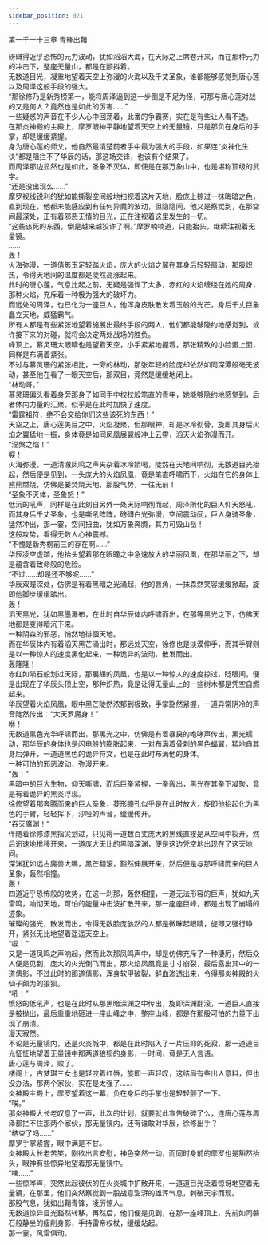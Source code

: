 ```yaml
---
sidebar_position: 921
---
```

 第一千一十三章 青锋出鞘


磅礴得近乎恐怖的元力波动，犹如滔滔大海，在天际之上席卷开来，而在那种元力的冲击下，整座无量山，都是在颤抖着。  
无数道目光，凝重地望着天空上弥漫的火海以及千丈圣象，谁都能够感觉到唐心莲以及周泽这般手段的强大。  
“那徐修乃是新秀榜第一，能将周泽逼到这一步倒是不足为怪，可那与唐心莲对战的又是何人？竟然也是如此的厉害……”  
一些疑惑的声音在不少人心中回荡着，此番的争霸赛，实在是有些让人看不透。  
在那炎神殿的主殿上，摩罗眼神平静地望着天空上的无量镜，只是那负在身后的手掌，却是缓缓紧握。  
身为唐心莲的师父，他自然最清楚前者手中最为强大的手段，如果连“炎神化生诀”都是阻拦不了华辰的话，那这场交锋，也该有个结果了。  
而周泽那边显然也是如此，圣象不灭体，即便是在那万象山中，也是堪称顶级的武学。  
“还是没出现么……”  
摩罗视线锐利的犹如能撕裂空间般地扫视着这片天地，脸庞上掠过一抹晦暗之色，直到现在，他都未能感应到有任何异魔的波动，但隐隐间，他又是察觉到，在那空间最深处，正有着邪恶无情的目光，正在注视着这里发生的一切。  
“这些该死的东西，倒是越来越狡诈了啊。”摩罗喃喃道，只能抬头，继续注视着无量镜。  
……  
轰！  
火海弥漫，一道倩影玉足轻踏火焰，庞大的火焰之翼在其身后轻轻扇动，那股炽热，令得天地间的温度都是陡然高涨起来。  
此时的唐心莲，气息比起之前，无疑是强悍了太多，赤红的火焰缠绕在她的周身，那种火焰，充斥着一种极为强大的破坏力。  
而远处的周泽，也已化为一座巨人，他浑身皮肤散发着玉般的光芒，身后千丈巨象矗立天地，威猛霸气。  
所有人都是有些紧张地望着施展出最终手段的两人，他们都能够隐约地感觉到，或许接下来的对碰，就将会决定两处战场的胜负。  
峰顶上，慕灵珊大眼睛也是望着天空，小手紧紧地握着，那张精致的小脸蛋上面，同样是布满着紧张。  
不过与慕灵珊的紧张相比，一旁的林动，那张年轻的脸庞却依然如同深潭般毫无波动，甚至他在看了一眼天空后，那双目，竟然是缓缓地闭上。  
“林动哥。”  
慕灵珊偏头看着身旁那身子如同手中权杖般笔直的青年，她能够隐约地感觉到，后者体内力量的汇聚，似乎是在此时加快了速度。  
“雷霆祖符，绝不会交给你们这些该死的东西！”  
天空之上，唐心莲美目之中，火焰凝聚，但那眼神，却是冰冷彻骨，旋即其身后火焰之翼猛地一振，身体竟是如同凤凰展翼般冲上云霄，滔天火焰弥漫而开。  
“涅槃之焰！”  
唳！  
火海弥漫，一道清澈凤鸣之声夹杂着冰冷娇喝，陡然在天地间响彻，无数道目光抬起，然后便是见到，一头庞大的火焰凤凰，竟是笔直呼啸而下，火焰在它的身体上熊熊燃烧，仿佛是要焚烧天地，那股气势，一往无前！  
“圣象不灭体，圣象怒！”  
低沉的吼声，同样是在此刻自另外一处天际响彻而起，周泽所化的巨人仰天怒吼，而其身后千丈圣象，也是嘶吼阵阵，磅礴白光弥漫，空间震动间，巨人身骑圣象，猛然冲出，那一霎，空间扭曲，犹如万象奔腾，其力可毁山岳！  
这般攻势，看得无数人心神震撼。  
“不愧是新秀榜前三的存在啊……”  
华辰凌空虚踏，他抬头望着那在眼瞳之中急速放大的华丽凤凰，在那华丽之下，却是蕴含着致命般的危险。  
“不过……却是还不够呢……”  
华辰双瞳深处，仿佛是有着黑暗之光涌起，他的唇角，一抹森然笑容缓缓掀起，旋即他脚步缓缓踏出。  
轰！  
滔天黑光，犹如黑墨瀑布，在此时自华辰体内呼啸而出，在那等黑光之下，仿佛天地都是变得暗沉下来。  
一种阴森的邪恶，悄然地徘徊天地。  
而在华辰体内有着滔天黑芒涌出时，那远处天空，徐修也是淡漠伸手，而其手臂则是以一种惊人的速度黑化起来，一种诡异的波动，散发而出。  
轰隆隆！  
赤红如陨石般划过天际，那展翅的凤凰，也是以一种惊人的速度掠过，眨眼间，便是出现在了华辰头顶上空，那种炽热，竟是让得无量山上的一些树木都是凭空自燃起来。  
华辰望着火焰凤凰，眼中黑芒陡然浓郁到极致，手掌豁然紧握，一道异常阴冷的声音陡然传出：“大天罗魔身！”  
咻！  
无数道黑色光华呼啸而出，那黑光之中，仿佛是有着暴戾的咆哮声传出，黑光蠕动，那华辰的身体也是闪电般的膨胀起来，一对布满着骨刺的黑色蝠翼，猛地自其身后弹开，一道道黑色的诡异符文，也是在此时布满他的身体。  
一种可怕的邪恶波动，弥漫开来。  
“轰！”  
黑暗中的巨大生物，仰天嘶啸，而后巨拳紧握，一拳轰出，黑光在其拳下凝聚，竟是有着诡异的黑炎浮现。  
徐修望着那奔腾而来的巨人圣象，菱形瞳孔似乎是在此时放大，旋即他抬起化为黑色的手臂，轻轻挥下，沙哑的声音，缓缓传开。  
“吞灭魔渊！”  
伴随着徐修漆黑指尖划过，只见得一道数百丈庞大的黑线直接是从空间中裂开，然后迅速地推移开来，一道庞大无比的黑暗深渊，便是这边凭空地出现在了这天地间。  
深渊犹如远古魔兽大嘴，黑芒翻滚，豁然伸展开来，然后便是与那呼啸而来的巨人圣象，轰然相撞。  
轰！  
四道近乎恐怖般的攻势，在这一刹那，轰然相撞，一道无法形容的巨声，犹如九天雷鸣，响彻天地，可怕的能量冲击波扩散开来，那一座座巨峰，都是出现了崩塌的迹象。  
璀璨的强光，散发而出，令得无数脸庞骇然的人都是微眯起眼睛，旋即又强行睁开，紧张无比地望着遥遥天空上。  
“唳！”  
又是一道凤鸣之声响起，然而此次那凤鸣声中，却是仿佛充斥了一种凄厉，然后众人便是见到，庞大的火光倒飞而出，那火焰凤凰竟是寸寸崩裂，最后露出其中的一道倩影，不过此时的那道倩影，浑身软甲破裂，鲜血渗透出来，令得那炎神殿的火仙子颇为的狼狈。  
“吼！”  
愤怒的低吼声，也是在此时从那黑暗深渊之中传出，旋即深渊翻滚，一道巨人直接是被抛出，最后重重地砸进一座山峰之中，整座山峰，都是在那股可怕的力量下出现了崩溃。  
漫天寂然。  
不论是无量镜内，还是火炎城中，都是在此时陷入了一片压抑的死寂，那一道道目光怔怔地望着无量镜中那两道狼狈的身影，一时间，竟是无人言语。  
唐心莲与周泽，败了。  
楼阁上，古梦琪三女也是轻咬着红唇，旋即一声轻叹，这结局有些出人意料，但也没办法，那两个家伙，实在是太强了……  
炎神殿主殿上，摩罗望着这一幕，负在身后的手掌也是轻轻颤了一下。  
“唉。”  
那炎神殿大长老叹息了一声，此次的计划，就要就此宣告破碎了么，连唐心莲与周泽都拦不住那两个家伙，那无量镜内，还有谁敢对华辰，徐修出手？  
“结束了吗……”  
摩罗手掌紧握，眼中满是不甘。  
炎神殿大长老苦笑，刚欲出言安慰，神色突然一动，而同时身前的摩罗也是豁然抬头，眼神有些惊异地望着那无量镜中。  
“咦……”  
一些惊哗声，突然此起彼伏的在火炎城中扩散开来，一道道目光泛着惊讶地望着无量镜，在那里，他们突然察觉到一股战意澎湃的雄浑气息，刺破天宇而现。  
那股气息，犹如出鞘青锋，凌厉惊人。  
无数道惊异目光豁然转移，再然后，他们便是见到，在那一座峰顶上，先前如同磐石般静坐的瘦削身影，手持雷帝权杖，缓缓站起。  
那一霎，风雷俱动。  
  
  
